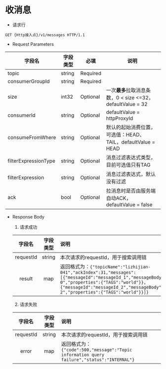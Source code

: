 # 收消息

- 请求行

```
GET {Http接入点}/v1/messages HTTP/1.1
```

- Request Parameters

| 字段名               | 字段类型   | 必填         | 说明                                                        |
| -------------------- | ---------- | ------------ | ----------------------------------------------------------- |
| topic                | string     | Required     |                                                             |
| consumerGroupId      | string     | Required     |                                                             |
| size                 | int32      | Optional     | 一次**最多**拉取消息条数，0 < size <=32，defaultValue = 32  |
| consumerId           | string     | Optional     | defaultValue = httpProxyId              |
| consumeFromWhere     | string     | Optional     | 默认的起始消费位置，可选值：HEAD、TAIL，defaultValue = HEAD |
| filterExpressionType | string     | Optional     | 消息过滤表达式类型，目前可选值只有TAG                       |
| filterExpression     | string     | Optional     | 消息过滤表达式，默认没有过滤                                |
| ack                  | bool       | Optional     | 拉消息时是否由服务端自动ACK，defaultValue = false           |

- Response Body

  1. 请求成功

  |  字段名   | 字段类型 | 说明                                                         |
  |:----:|:----:|:----|
  | requestId |  string  | 本次请求的requestId，用于搜索调用链                          |
  |  result   |   map    | 返回格式为：`{"topicName":"lizhijian-041","ackIndex":31,"messages":[{"messageId":"messageId_1","messageBody":"test-0","properties":{"TAGS":"world"}},{"messageId":"messageId_2","messageBody":"test-2","properties":{"TAGS":"world"}}]}` |

  2. 请求失败

  |  字段名   | 字段类型 | 说明                                                         |
  |:----:|:----:|:----|
  | requestId |  string  | 本次请求的requestId，用于搜索调用链                          |
  |   error   |   map    | 返回格式为：`{"code":500,"message":"Topic information query failure","status":"INTERNAL"}` |
